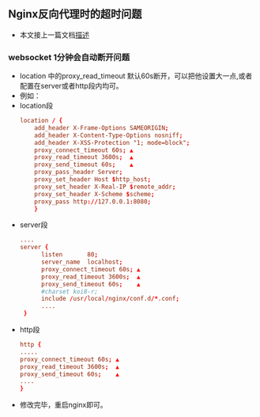 ## Nginx反向代理时的超时问题
- 本文接上一篇文档[描述](../Nginx-反向代理时的超时问题(描述).md)
### websocket 1分钟会自动断开问题
- location 中的proxy_read_timeout 默认60s断开，可以把他设置大一点,或者配置在server或者http段内均可。
- 例如：
- location段
  ``` conf
  location / {
      add_header X-Frame-Options SAMEORIGIN;
      add_header X-Content-Type-Options nosniff;
      add_header X-XSS-Protection "1; mode=block";
      proxy_connect_timeout 60s; ▲
      proxy_read_timeout 3600s;  ▲
      proxy_send_timeout 60s;    ▲
      proxy_pass_header Server;
      proxy_set_header Host $http_host;
      proxy_set_header X-Real-IP $remote_addr;
      proxy_set_header X-Scheme $scheme;
      proxy_pass http://127.0.0.1:8080;
      }
  ```
- server段
  ``` conf
  ....
  server {
        listen       80;
        server_name  localhost;
        proxy_connect_timeout 60s; ▲
        proxy_read_timeout 3600s;  ▲
        proxy_send_timeout 60s;    ▲
        #charset koi8-r;
        include /usr/local/nginx/conf.d/*.conf;
        ....
   }
   ```
- http段
  ``` conf
  http {
  .....
  proxy_connect_timeout 60s; ▲
  proxy_read_timeout 3600s;  ▲
  proxy_send_timeout 60s;    ▲
  ....
  }
  ```
- 修改完毕，重启nginx即可。
  
